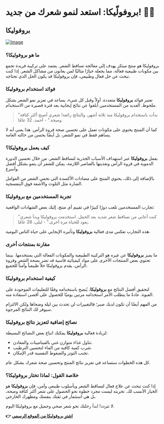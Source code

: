 # بروفولّيكا: استعد لنمو شعرك من جديد! 🌱✨

## بروفوليكا

[![Image](https://www2.sellhealth.com/2/profollica200.jpg)](https://gchaffi.com/JCgcbYWw)

### ما هو بروفوليكا؟

بروفوليكا هو منتج مبتكر يهدف إلى معالجة تساقط الشعر. يعتمد على تركيبة فريدة تجمع بين مكونات طبيعية فعالة، مما يجعله خيارًا مثاليًا لمن يعانون من مشاكل الشعر. إذا كنت تبحث عن حل فعال وطبيعي، فإن بروفوليكا قد يكون الحل الذي تحتاجه.

### فوائد استخدام بروفوليكا

تعتبر فوائد **بروفوليكا** متعددة. أولاً وقبل كل شيء، يساعد في تعزيز نمو الشعر بشكل ملحوظ. العديد من المستخدمين أبلغوا عن نتائج إيجابية بعد فترة قصيرة من الاستخدام. 

> "بدأت باستخدام بروفوليكا منذ ثلاثة أشهر، والنتائج رائعة! شعري أصبح أكثر كثافة وصحة." - أحمد، 32 عامًا.

كما أن المنتج يحتوي على مكونات تعمل على تحسين صحة فروة الرأس. هذا يعني أنه لا يساهم فقط في نمو الشعر، بل أيضًا يحسن من حالته العامة.

### كيف يعمل بروفوليكا؟

يعمل **بروفوليكا** عبر استهداف الأسباب الجذرية لتساقط الشعر. من خلال تحسين الدورة الدموية في فروة الرأس وتغذيتها بالعناصر اللازمة، يمكن للشعر أن ينمو بشكل أفضل وأسرع. 

بالإضافة إلى ذلك، يحتوي المنتج على مضادات الأكسدة التي تحمي الشعر من العوامل الضارة مثل التلوث والأشعة فوق البنفسجية.

### تجربة المستخدمين مع بروفوليكا

تجارب المستخدمين تلعب دورًا كبيرًا في تقييم أي منتج. إليك بعض الشهادات الواقعية:

> "كنت أعاني من تساقط شعر شديد بعد الحمل. استخدمت بروفوليكا وبدأ شعري يعود للحياة مرة أخرى." - ليلى، 28 عامًا.

هذه التجارب تعكس مدى فعالية **بروفوليكا** وتأثيره الإيجابي على حياة الناس اليومية.

### مقارنة بمنتجات أخرى

ما يميز **بروفوليكا** عن غيره هو التركيبة الطبيعية والمكونات الفعالة التي يستخدمها. بينما تحتوي بعض المنتجات الأخرى على مواد كيميائية قاسية قد تضر بصحة الشعر وفروة الرأس، يقدم بروفوليكا حلاً طبيعياً وآمناً للجميع.

### كيفية استخدام بروفوليكا

لتحقيق أفضل النتائج مع **بروفوليكا**، يُنصح باستخدامه وفقًا للتعليمات الموجودة على العبوة. عادةً ما يتطلب الأمر استخدامه مرتين يوميًا للحصول على أقصى استفادة منه.

من المهم أيضًا أن تكون لديك صبر؛ فالتغييرات لن تحدث بين ليلة وضحاها ولكن الالتزام سيوفر لك النتائج المرجوة.

### نصائح إضافية لتعزيز نتائج بروفوليكا

لزيادة فعالية **بروفوليكا** يمكنك اتباع بعض النصائح البسيطة:
- تناول غذاء متوازن غني بالفيتامينات والمعادن.
- شرب كمية كافية من الماء لتحسين الترطيب.
- تجنب التوتر والضغوط النفسية قدر الإمكان.
  
كل هذه الخطوات ستساعد في تعزيز نتائج المنتج وتحسين صحة شعرك بشكل عام.

### خلاصة القول: لماذا تختار بروفوليكا؟

إذا كنت تبحث عن علاج فعال لتساقط الشعر وبأسلوب طبيعي وآمن، فإن **بروفوليكا** هو الخيار الأنسب لك. تجربته ليست مجرد خطوة نحو الحصول على شعر أكثر كثافة وصحة، بل هي استثمار في ثقتك بنفسك ومظهرك الخارجي.

لا تتردد! ابدأ رحلتك نحو شعر صحي وجميل مع بروفوليكا اليوم.



**👉 [اشترِ بروفوليكا من الموقع الرسمي](https://gchaffi.com/JCgcbYWw)**